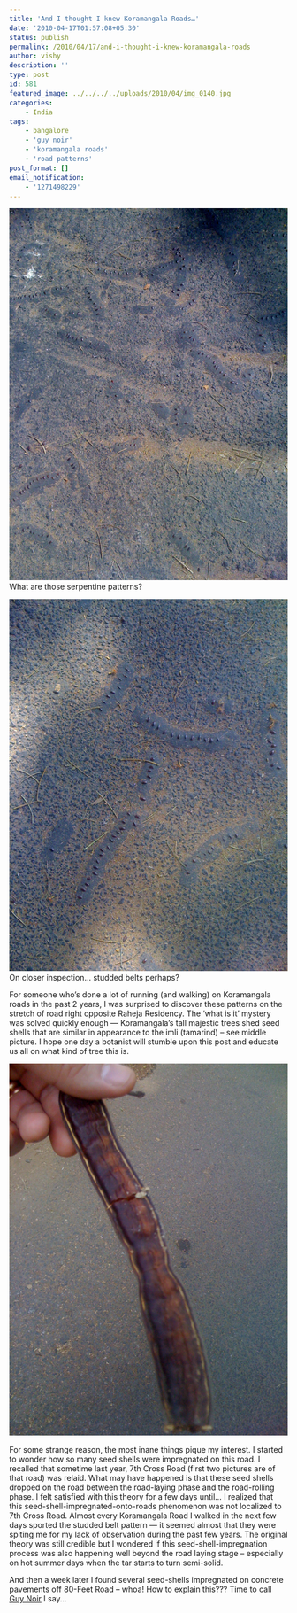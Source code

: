 ```yaml
---
title: 'And I thought I knew Koramangala Roads…'
date: '2010-04-17T01:57:08+05:30'
status: publish
permalink: /2010/04/17/and-i-thought-i-knew-koramangala-roads
author: vishy
description: ''
type: post
id: 581
featured_image: ../../../../uploads/2010/04/img_0140.jpg
categories: 
    - India
tags:
    - bangalore
    - 'guy noir'
    - 'koramangala roads'
    - 'road patterns'
post_format: []
email_notification:
    - '1271498229'
---
```

![](../../../../uploads/2010/04/img_0140.jpg) What are those serpentine patterns? 

![](../../../../uploads/2010/04/img_0142.jpg) On closer inspection... studded belts perhaps?

For someone who’s done a lot of running (and walking) on Koramangala roads in the past 2 years, I was surprised to discover these patterns on the stretch of road right opposite Raheja Residency. The ‘what is it’ mystery was solved quickly enough — Koramangala’s tall majestic trees shed seed shells that are similar in appearance to the imli (tamarind) – see middle picture. I hope one day a botanist will stumble upon this post and educate us all on what kind of tree this is.

![](../../../../uploads/2010/04/img_0145.jpg)

For some strange reason, the most inane things pique my interest. I started to wonder how so many seed shells were impregnated on this road. I recalled that sometime last year, 7th Cross Road (first two pictures are of that road) was relaid. What may have happened is that these seed shells dropped on the road between the road-laying phase and the road-rolling phase. I felt satisfied with this theory for a few days until… I realized that this seed-shell-impregnated-onto-roads phenomenon was not localized to 7th Cross Road. Almost every Koramangala Road I walked in the next few days sported the studded belt pattern — it seemed almost that they were spiting me for my lack of observation during the past few years. The original theory was still credible but I wondered if this seed-shell-impregnation process was also happening well beyond the road laying stage – especially on hot summer days when the tar starts to turn semi-solid.

And then a week later I found several seed-shells impregnated on concrete pavements off 80-Feet Road – whoa! How to explain this??? Time to call [Guy Noir](http://en.wikipedia.org/wiki/Guy_Noir) I say…
